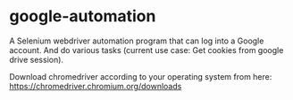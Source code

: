 # google-automation
A Selenium webdriver automation program that can log into a Google account. And do various tasks (current use case: Get cookies from google drive session).

Download chromedriver according to your operating system from here: https://chromedriver.chromium.org/downloads
